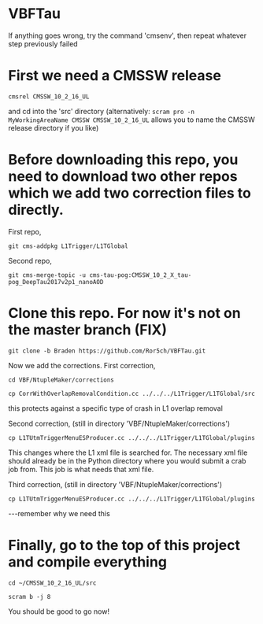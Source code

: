# VBFTau
If anything goes wrong, try the command 'cmsenv', then repeat whatever step previously failed

# First we need a CMSSW release

`cmsrel CMSSW_10_2_16_UL`

and cd into the 'src' directory
(alternatively: `scram pro -n MyWorkingAreaName CMSSW CMSSW_10_2_16_UL` allows you to name the CMSSW release directory if you like)

# Before downloading this repo, you need to download two other repos which we add two correction files to directly.

First repo,

`git cms-addpkg L1Trigger/L1TGlobal`

Second repo,

`git cms-merge-topic -u cms-tau-pog:CMSSW_10_2_X_tau-pog_DeepTau2017v2p1_nanoAOD`

# Clone this repo. For now it's not on the master branch (FIX)

`git clone -b Braden https://github.com/Ror5ch/VBFTau.git`

Now we add the corrections. First correction,

```
cd VBF/NtupleMaker/corrections

cp CorrWithOverlapRemovalCondition.cc ../../../L1Trigger/L1TGlobal/src
```

this protects against a specific type of crash in L1 overlap removal

Second correction, (still in directory 'VBF/NtupleMaker/corrections')

`cp L1TUtmTriggerMenuESProducer.cc ../../../L1Trigger/L1TGlobal/plugins`

This changes where the L1 xml file is searched for. The necessary xml file should already 
be in the Python directory where you would submit a crab job from. This job is what needs that xml file.

Third correction, (still in directory 'VBF/NtupleMaker/corrections')

`cp L1TUtmTriggerMenuESProducer.cc ../../../L1Trigger/L1TGlobal/plugins`

---remember why we need this

# Finally, go to the top of this project and compile everything

```
cd ~/CMSSW_10_2_16_UL/src

scram b -j 8
```

You should be good to go now!
